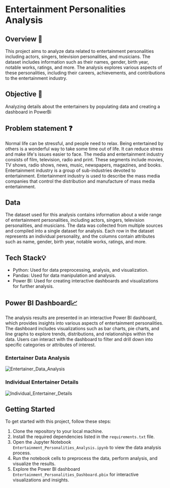 # Entertainment Personalities Analysis

## Overview 👀

This project aims to analyze data related to entertainment personalities including actors, singers, television personalities, and musicians. The dataset includes information such as their names, gender, birth year, notable works, ratings, and more. The analysis explores various aspects of these personalities, including their careers, achievements, and contributions to the entertainment industry.

## Objective 🎯

Analyzing details about the entertainers by populating data and creating a dashboard in PowerBi

## Problem statement ❓

Normal life can be stressful, and people need to relax. Being entertained by others is a wonderful way to take some time out of life. It can reduce stress and make life's issues easier to face. The media and entertainment industry consists of film, television, radio and print. These segments include movies, TV shows, radio shows, news, music, newspapers, magazines, and books. Entertainment industry is a group of sub-industries devoted to entertainment. Entertainment industry is used to describe the mass media companies that control the distribution and manufacture of mass media entertainment.

## Data 

The dataset used for this analysis contains information about a wide range of entertainment personalities, including actors, singers, television personalities, and musicians. The data was collected from multiple sources and compiled into a single dataset for analysis. Each row in the dataset represents an individual personality, and the columns contain attributes such as name, gender, birth year, notable works, ratings, and more.

## Tech Stack💡

- Python: Used for data preprocessing, analysis, and visualization.
- Pandas: Used for data manipulation and analysis.
- Power BI: Used for creating interactive dashboards and visualizations for further analysis.

## Power BI Dashboard📈

The analysis results are presented in an interactive Power BI dashboard, which provides insights into various aspects of entertainment personalities. The dashboard includes visualizations such as bar charts, pie charts, and line graphs to explore trends, distributions, and relationships within the data. Users can interact with the dashboard to filter and drill down into specific categories or attributes of interest.

### Entertainer Data Analysis 

![Entertainer_Data_Analysis](https://github.com/Bijoy-910/Entertainer_Data_Analysis/assets/52617079/0fcaecd9-0881-4f91-82cb-7d5447d5e818)

### Individual Entertainer Details

![Individual_Entertainer_Details](https://github.com/Bijoy-910/Entertainer_Data_Analysis/assets/52617079/05535e5e-2980-4743-b805-902fc563cc9d)


## Getting Started
To get started with this project, follow these steps:
1. Clone the repository to your local machine.
2. Install the required dependencies listed in the `requirements.txt` file.
3. Open the Jupyter Notebook `Entertainment_Personalities_Analysis.ipynb` to view the data analysis process.
4. Run the notebook cells to preprocess the data, perform analysis, and visualize the results.
5. Explore the Power BI dashboard `Entertainment_Personalities_Dashboard.pbix` for interactive visualizations and insights.
